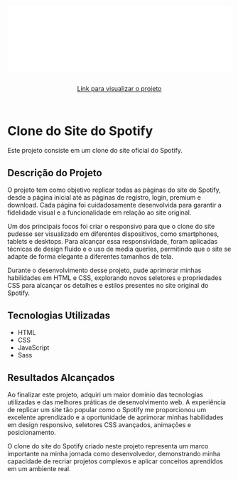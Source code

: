 <h1 align="center">
  <img src="./img/logo.png">
</h1>

<p align="center"><a href="https://spotify-clone-henriqdev.netlify.app/index.html">Link para visualizar o projeto</a></p>

<br>

# Clone do Site do Spotify

Este projeto consiste em um clone do site oficial do Spotify.

## Descrição do Projeto

O projeto tem como objetivo replicar todas as páginas do site do Spotify, desde a página inicial até as páginas de registro, login, premium e download. Cada página foi cuidadosamente desenvolvida para garantir a fidelidade visual e a funcionalidade em relação ao site original.

Um dos principais focos foi criar o responsivo para que o clone do site pudesse ser visualizado em diferentes dispositivos, como smartphones, tablets e desktops. Para alcançar essa responsividade, foram aplicadas técnicas de design fluido e o uso de media queries, permitindo que o site se adapte de forma elegante a diferentes tamanhos de tela.

Durante o desenvolvimento desse projeto, pude aprimorar minhas habilidades em HTML e CSS, explorando novos seletores e propriedades CSS para alcançar os detalhes e estilos presentes no site original do Spotify.

## Tecnologias Utilizadas

- HTML
- CSS
- JavaScript
- Sass

## Resultados Alcançados

Ao finalizar este projeto, adquiri um maior domínio das tecnologias utilizadas e das melhores práticas de desenvolvimento web. A experiência de replicar um site tão popular como o Spotify me proporcionou um excelente aprendizado e a oportunidade de aprimorar minhas habilidades em design responsivo, seletores CSS avançados, animações e posicionamento.

O clone do site do Spotify criado neste projeto representa um marco importante na minha jornada como desenvolvedor, demonstrando minha capacidade de recriar projetos complexos e aplicar conceitos aprendidos em um ambiente real.
